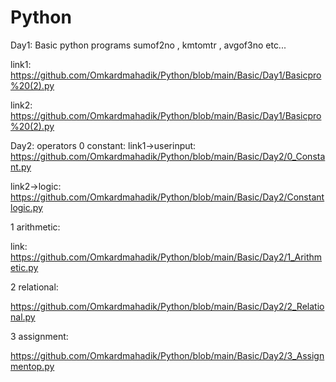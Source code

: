 # Python

Day1: Basic python programs 
sumof2no , kmtomtr , avgof3no etc...

link1: https://github.com/Omkardmahadik/Python/blob/main/Basic/Day1/Basicpro%20(2).py

link2: https://github.com/Omkardmahadik/Python/blob/main/Basic/Day1/Basicpro%20(2).py

Day2: operators
0 constant:
link1->userinput: https://github.com/Omkardmahadik/Python/blob/main/Basic/Day2/0_Constant.py

link2->logic: https://github.com/Omkardmahadik/Python/blob/main/Basic/Day2/Constantlogic.py

1 arithmetic:

link: https://github.com/Omkardmahadik/Python/blob/main/Basic/Day2/1_Arithmetic.py

2 relational:

https://github.com/Omkardmahadik/Python/blob/main/Basic/Day2/2_Relational.py

3 assignment:

https://github.com/Omkardmahadik/Python/blob/main/Basic/Day2/3_Assignmentop.py
